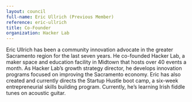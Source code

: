 ```yaml
---
layout: council
full-name: Eric Ullrich (Previous Member)
reference: eric-ullrich
title: Co-Founder
organization: Hacker Lab
---
```


<p>Eric Ullrich has been a community innovation advocate in the greater Sacramento region for the last seven years. He co-founded Hacker Lab, a maker space and education facility in Midtown that hosts over 40 events a month. As Hacker Lab’s growth strategy director, he develops innovation programs focused on improving the Sacramento economy. Eric has also created and currently directs the Startup Hustle boot camp, a six-week entrepreneurial skills building program. Currently, he’s learning Irish fiddle tunes on acoustic guitar.</p>
